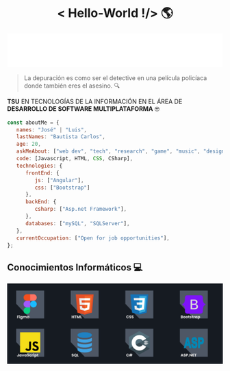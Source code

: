 <h1 style="text-align: center;">< Hello-World !/> 🌎</h1>

![JoseLuisBautistaCarlos-Banner](Img/giphy.gif "JoseLuisBautistaCarlos")

> La depuración es como ser el detective en una película policíaca donde también eres el asesino. 🔍

**TSU** EN TECNOLOGÍAS DE LA INFORMACIÓN EN EL ÁREA DE **DESARROLLO DE SOFTWARE MULTIPLATAFORMA** 🤓

```javascript
const aboutMe = {
   names: "José" | "Luis",
   lastNames: "Bautista Carlos",
   age: 20,
   askMeAbout: ["web dev", "tech", "research", "game", "music", "design"],
   code: [Javascript, HTML, CSS, CSharp],
   technologies: {
      frontEnd: {
         js: ["Angular"],
         css: ["Bootstrap"]
      },
      backEnd: {
         csharp: ["Asp.net Framework"],
      },
      databases: ["mySQL", "SQLServer"],
   },
   currentOccupation: ["Open for job opportunities"],
};
```

## Conocimientos Informáticos 💻

![Tec-Banner](Img/Frame%202.png "JoseLuisBautistaCarlos")

